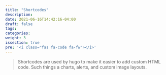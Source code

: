 ```yaml
---
title: "Shortcodes"
description:
date: 2021-06-16T14:42:16-04:00
draft: false
tags:
categories:
weight: 3
issection: true
pre: '<i class="fas fa-code fa-fw"></i>'
---
```


> Shortcodes are used by hugo to make it easier to add custom HTML code. Such things a charts, alerts, and custom image layouts.